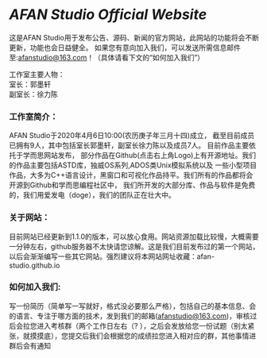 # $AFAN$ $Studio$ $Official$ $Website$
这是AFAN Studio用于发布公告、源码、新闻的官方网站，此网站的功能将会不断更新，功能也会日益健全。
如果您有意向加入我们，可以发送所需信息邮件至:afanstudio@163.com！（具体请看下文的“如何加入我们”）  

工作室主要人物：  
室长：郭墨轩  
副室长：徐力陈  

### 工作室简介：  
AFAN Studio于2020年4月6日10:00(农历庚子年三月十四)成立， 截至目前成员已拥有9人，其中包括室长郭墨轩，副室长徐力陈以及成员7人。
目前作品主要依托于学而思网站发布， 部分作品在Github(点击右上角Logo)上有开源地址。我们的作品主要包括ASTD库，独威OS系列,ADOS类Unix模拟系统以及 一些小型项目作品，大多为C++语言设计，黑窗口和可视化作品持平。我们所有的作品都将会开源到Github和学而思编程社区中， 我们所开发的大部分库、作品与软件是免费的，我们用爱发电（doge），我们的团队正在壮大中。  

### 关于网站：
目前网站已经更新到1.1.0的版本，可以放心食用。网站资源加载比较慢，大概需要一分钟左右，github服务器不太快请您谅解。这是我们目前发布过的第一个网站，以后会渐渐编写一些其它网站。强烈建议将本网站网址收藏：afan-studio.github.io

### 如何加入我们:
写一份简历（简单写一写就好，格式没必要那么严格），包括自己的基本信息、会的语言、专注于哪方面的技术，发到我们的邮箱(afanstudio@163.com)，审核过后会拉您进入考核群（两个工作日左右（? ），之后会发放给您一份试题（别太紧张，就摸摸底），您提交后我们会根据您的成绩拉您进入相对应的群，其他事情进群后会有通知

